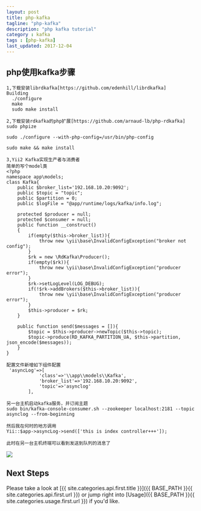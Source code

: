 ```yaml
---
layout: post
title: php-kafka
tagline: "php-kafka"
description: "php kafka tutorial"
category : kafka
tags : [php-kafka]
last_updated: 2017-12-04
---
```


## php使用kafka步骤
```
1,下载安装librdkafka[https://github.com/edenhill/librdkafka]
Building
  ./configure
  make
  sudo make install

2,下载安装rdkafka的php扩展[https://github.com/arnaud-lb/php-rdkafka]
sudo phpize

sudo ./configure --with-php-config=/usr/bin/php-config

sudo make && make install

3,Yii2 Kafka实现生产者与消费者
简单的写个model类
<?php
namespace app\models;
class Kafka{
    public $broker_list='192.168.10.20:9092';
    public $topic = "topic";
    public $partition = 0;
    public $logFile = "@app/runtime/logs/kafka/info.log";

    protected $producer = null;
    protected $consumer = null;
    public function __construct()
    {
        if(empty($this->broker_list)){
            throw new \yii\base\InvalidConfigException("broker not config");
        }
        $rk = new \RdKafka\Producer();
        if(empty($rk)){
            throw new \yii\base\InvalidConfigException("producer error");
        }
        $rk->setLogLevel(LOG_DEBUG);
        if(!$rk->addBrokers($this->broker_list)){
            throw new \yii\base\InvalidConfigException("producer error");
        }
        $this->producer = $rk;
    }

    public function send($messages = []){
        $topic = $this->producer->newTopic($this->topic);
        $topic->produce(RD_KAFKA_PARTITION_UA, $this->partition, json_encode($messages));
    }
}

配置文件新增如下组件配置
 'asyncLog'=>[
            'class'=>'\\app\\models\\Kafka',
            'broker_list'=>'192.168.10.20:9092',
            'topic'=>'asynclog'
        ],

另一台主机启动kafka服务，并订阅主题
sudo bin/kafka-console-consumer.sh --zookeeper localhost:2181 --topic asynclog --from-beginning

然后我在何时的地方调用
Yii::$app->asyncLog->send(['this is index controller+++']);

此时在另一台主机终端可以看到发送到队列的消息了
```

![](http://0101520.com/images/php-kafka-001.png)

## Next Steps
Please take a look at [{{ site.categories.api.first.title }}]({{ BASE_PATH }}{{ site.categories.api.first.url }})
or jump right into [Usage]({{ BASE_PATH }}{{ site.categories.usage.first.url }}) if you'd like.
